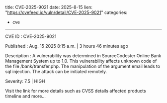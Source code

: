  
title: CVE-2025-9021
date: 2025-8-15
lien: "https://cvefeed.io/vuln/detail/CVE-2025-9021"
categories:
  - cve
---

CVE ID : CVE-2025-9021

Published :  Aug. 15
2025
8:15 a.m. | 3 hours
46 minutes ago

Description : A vulnerability was determined in SourceCodester Online Bank Management System up to 1.0. This vulnerability affects unknown code of the file /bank/transfer.php. The manipulation of the argument email leads to sql injection. The attack can be initiated remotely.

Severity: 7.5 | HIGH

Visit the link for more details
such as CVSS details
affected products
timeline
and more...
